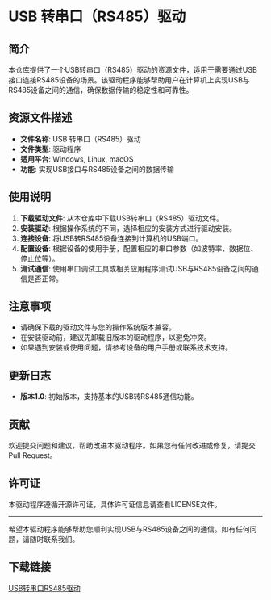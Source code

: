 # USB 转串口（RS485）驱动

## 简介
本仓库提供了一个USB转串口（RS485）驱动的资源文件，适用于需要通过USB接口连接RS485设备的场景。该驱动程序能够帮助用户在计算机上实现USB与RS485设备之间的通信，确保数据传输的稳定性和可靠性。

## 资源文件描述
- **文件名称**: USB 转串口（RS485）驱动
- **文件类型**: 驱动程序
- **适用平台**: Windows, Linux, macOS
- **功能**: 实现USB接口与RS485设备之间的数据传输

## 使用说明
1. **下载驱动文件**: 从本仓库中下载USB转串口（RS485）驱动文件。
2. **安装驱动**: 根据操作系统的不同，选择相应的安装方式进行驱动安装。
3. **连接设备**: 将USB转RS485设备连接到计算机的USB端口。
4. **配置设备**: 根据设备的使用手册，配置相应的串口参数（如波特率、数据位、停止位等）。
5. **测试通信**: 使用串口调试工具或相关应用程序测试USB与RS485设备之间的通信是否正常。

## 注意事项
- 请确保下载的驱动文件与您的操作系统版本兼容。
- 在安装驱动前，建议先卸载旧版本的驱动程序，以避免冲突。
- 如果遇到安装或使用问题，请参考设备的用户手册或联系技术支持。

## 更新日志
- **版本1.0**: 初始版本，支持基本的USB转RS485通信功能。

## 贡献
欢迎提交问题和建议，帮助改进本驱动程序。如果您有任何改进或修复，请提交Pull Request。

## 许可证
本驱动程序遵循开源许可证，具体许可证信息请查看LICENSE文件。

---

希望本驱动程序能够帮助您顺利实现USB与RS485设备之间的通信。如有任何问题，请随时联系我们。

## 下载链接

[USB转串口RS485驱动](https://pan.quark.cn/s/7eb94b41c4e7)